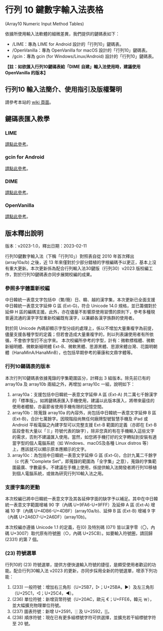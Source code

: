 # 行列 10 鍵數字輸入法表格
(Array10 Numeric Input Method Tables)

依據所使用輸入法軟體的細微差異，我們提供的鍵碼表如下：

* /LIME：專為 LIME for Android 設計的「行列10」鍵碼表。
* /OpenVanilla：專為 OpenVanilla for macOS 設計的「行列10」鍵碼表。
* /gcin：專為 gcin (for Windows/Linux/Android) 設計的「行列10」鍵碼表。

**【註：如欲匯入行列10鍵碼表給「DIME 自建」輸入法使用時，建議使用 OpenVanilla 的版本】**

## 行列10 輸入法簡介、使用指引及版權聲明
請參考本站的 [wiki 頁面](https://github.com/gontera/array10/wiki)。

## 鍵碼表匯入教學
### LIME
[請點此參考](https://github.com/gontera/array30/wiki/LIME-%E6%95%99%E5%AD%B8-(1)%EF%BC%9A%E5%A6%82%E4%BD%95%E5%9C%A8-LIME-%E4%B8%8A%E9%9D%A2%E5%8C%AF%E5%85%A5%E6%96%B0%E7%89%88%E7%9A%84%E8%A1%8C%E5%88%97%E9%8D%B5%E7%A2%BC%E8%A1%A8)。
### gcin for Android
[請點此參考](https://github.com/gontera/array30/wiki/gcin-for-Android-%E6%95%99%E5%AD%B8-(3)%EF%BC%9A%E6%8E%9B%E8%BC%89%E6%96%B0%E7%89%88%E8%A1%8C%E5%88%97%E8%BC%B8%E5%85%A5%E6%B3%95%E6%A8%A1%E7%B5%84)。
### DIME
[請點此參考](https://github.com/gontera/array30/wiki/DIME-%E6%95%99%E5%AD%B8-(1)%EF%BC%9A%E5%8C%AF%E5%85%A5%E8%A1%8C%E5%88%9710-%E9%8D%B5%E7%A2%BC%E8%A1%A8)。
### OpenVanilla
[請點此參考](https://github.com/gontera/array30/wiki/OpenVanilla-%E6%95%99%E5%AD%B8-(2)%EF%BC%9A%E5%8C%AF%E5%85%A5%E8%A1%8C%E5%88%9710-%E8%BC%B8%E5%85%A5%E6%B3%95%E9%8D%B5%E7%A2%BC%E8%A1%A8)。

## 版本釋出說明
版本：v2023-1.0，釋出日期：2023-02-11

行列10鍵數字輸入法（下稱「行列10」）對照表自從 2010 年首次釋出 (array10a/b) 之後，近 13 年來僅對於少部分錯植的字根編碼予以更正，基本上沒有重大更新。本次更新係為配合行列輸入法30鍵版（行列30）v2023 版校編工作，對於行列10鍵碼表亦同步展開校編的成果。

### 參照多字體重新校編
中日韓統一表意文字包括中（繁/簡）日、韓、越的漢字集，本次更新已全面支援中日韓統一表意文字延伸 G 區 (Ext-G)，符合 Unicode 14.0 規格，並已籌備對於延伸 H 區的編碼支援。此外，亦在儘量不影響原使用習慣的原則下，參考多種現普遍流通的漢字字型重新校編既有漢字，以兼顧各漢字族群的使用者。

對於同 Unicode 內碼卻顯示字型分歧的處理上，係以不增加大量重複字為前提，儘量支援各種字型的定義；但若會造成大量重複字的，則以列表讓使用者有所依循，不會依字型打不出字來。
本次校編所參考的字型，計有：微軟標楷體、微軟新細明體、微軟新細明體 Ext-B、微軟黑體、思源黑體、思源宋體台灣、花園明朝體（HanaMinA/HanaMinB），也包括早期參考的華康和文鼎字體等。

### 行列10鍵碼表的版本
本次行列10鍵碼表依據蒐錄的字集範圍區分，計釋出 3 組版本。除先前已有的 array10a 及 array10b 兩組之外，再增加 array10c 一組，說明如下：
1. array10a：支援包括中日韓統一表意文字延伸 A 區 (Ext-A) 共二萬七千餘漢字的「標準版」。如將鍵碼表匯入手機使用，建議以此版本匯入，將帶來最佳的使用者體驗，亦最節省使用手機有限的記憶空間。
1. array10b：除蒐錄 array10a 的內容外，尚包括中日韓統一表意文字延伸 B 區 (Ext-B)，合計七萬餘字。因現階段尚無任何廠牌型號智慧手機及 iPad 或 Android 平板電腦之內建字型可以完整支援 Ext-B 範圍的定義（亦即在 Ext-B 區段會有大量以「〿」符號代表的缺字），除非您真的有在手機輸入這些文字的需求，否則不建議匯入使用。當然，如您將手機打好的文字轉貼到安裝有適當字型的個人電腦系統（如 Windows、macOS及各種 Linux distros 等）上，應該就可以顯示原本應顯示的文字。
1. array10c：為包括中日韓統一表意文字延伸 G 區 (Ext-G)，合計九萬二千餘字（c 代表 "Complete Set"，即蒐錄的範圍為「全字集」之意），蒐錄的字集範圍最廣、字數最多。不建議在手機上使用，係提供輸入法開發者將行列10移植到個人電腦系統，或做為研究行列10輸入法之用。

### 支援字集的更動
本次校編已將中日韓統一表意文字及其各延伸字面的缺字予以補足。其中在中日韓統一表意文字範圍增補 90 字（內碼 U+9FA6-U+9FFF）及延伸 A 區 (Ext-A) 增補 10 字（內碼 U+4DB6-U+4DBF）(array10a/b)、延伸 B 區 (Ext-B) 增補 9 字（內碼 U+2A6D7-U+2A6DF）(array10b)。

本次校編亦遵循 Unicode 1.1 的定義，在(0) 及特別碼 (071) 皆以漢字零（〇，內碼 U+3007）取代原有符號圈（○，內碼 U+25CB）。如要輸入符號圈，請回歸 (2331) 的第 7 個。

### (23) 符號選單
行列10的 (23) 符號選單，提供方便快速輸入符號的捷徑，是頗受使用者歡迎的功能。配合行列30輸入法 v2023 的更新，亦同步採用全新的符號選單，增添下列功能：
1. (233) 一般符號：增加右三角形（U+25B7，▷；U+25BA，►）及左三角形（U+25C1，◁；U+25C4，◄）。
1. (236) 單位符號：新增貨幣符號（U+20AC，歐元 €；U+FFE6，韓元 ￦），並大幅擴充物理單位符號。
1. (237) 圖表符號：新增 U+2591，░ 及 U+2592，▒。
1. (238) 順序符號：現在已有更多組標號字符可供選擇，並擴充若干組標號字符至 20 號。
